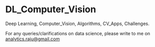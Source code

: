 # DL_Computer_Vision
Deep Learning, Computer_Vision, Algorithms, CV_Apps, Challenges.

For any queries/clarifications on data science, please write to me on analytics.raju@gmail.com
